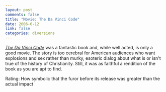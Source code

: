 ```yaml
--- 
layout: post
comments: false
title: "Movie: The Da Vinci Code"
date: 2006-6-12
link: false
categories: diversions
---
```

<i><a href="http://imdb.com/title/tt0382625/" title="The Da Vinci Code">The Da Vinci Code</a></i> was a fantastic book and, while well acted, is only a good movie. The story is too cerebral for American audiences who want explosions and sex rather than murky, esoteric dialog about what is or isn't true of the history of Christianity. Still, it was as faithful a rendition of the book as you are apt to find.

Rating: How symbolic that the furor before its release was greater than the actual impact
